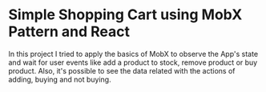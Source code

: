 # Simple Shopping Cart using MobX Pattern and React

In this project I tried to apply the basics of MobX to observe the App's state and wait for user events like add a product to stock, remove product or buy product. Also, it's possible to see the data related with the actions of adding, buying and not buying.